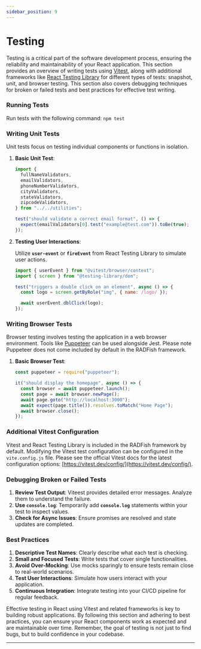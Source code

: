 ```yaml
---
sidebar_position: 9
---
```


# Testing

Testing is a critical part of the software development process, ensuring the reliability and maintainability of your React application. This section provides an overview of writing tests using [Vitest](https://vitest.dev/api/), along with additional frameworks like [React Testing Library](https://testing-library.com/docs/react-testing-library/intro/) for different types of tests: snapshot, unit, and browser testing. This section also covers debugging techniques for broken or failed tests and best practices for effective test writing.

### **Running Tests**

Run tests with the following command: `npm test`

### **Writing Unit Tests**

Unit tests focus on testing individual components or functions in isolation.

1. **Basic Unit Test**:

   ```jsx
   import {
     fullNameValidators,
     emailValidators,
     phoneNumberValidators,
     cityValidators,
     stateValidators,
     zipcodeValidators,
   } from "../../utilities";

   test("should validate a correct email format", () => {
     expect(emailValidators[0].test("example@test.com")).toBe(true);
   });
   ```

2. **Testing User Interactions**:

   Utilize **`user-event`** or **`fireEvent`** from React Testing Library to simulate user actions.

   ```jsx
   import { userEvent } from "@vitest/browser/context";
   import { screen } from "@testing-library/dom";

   test("triggers a double click on an element", async () => {
     const logo = screen.getByRole("img", { name: /logo/ });

     await userEvent.dblClick(logo);
   });
   ```

### **Writing Browser Tests**

Browser testing involves testing the application in a web browser environment. Tools like [Puppeteer](https://pptr.dev/) can be used alongside Jest. Please note Puppeteer does not come included by default in the RADFish framework.

1. **Basic Browser Test**:

   ```jsx
   const puppeteer = require("puppeteer");

   it("should display the homepage", async () => {
     const browser = await puppeteer.launch();
     const page = await browser.newPage();
     await page.goto("http://localhost:3000");
     await expect(page.title()).resolves.toMatch("Home Page");
     await browser.close();
   });
   ```

### Additional Vitest Configuration

Vitest and React Testing Library is included in the RADFish framework by default. Modifying the Vitest test configuration can be configured in the `vite.config.js` file. Please see the official Vitest docs for the latest configuration options: [https://vitest.dev/config/](https://vitest.dev/config/).

### **Debugging Broken or Failed Tests**

1. **Review Test Output**: Viteest provides detailed error messages. Analyze them to understand the failure.
2. **Use `console.log`**: Temporarily add **`console.log`** statements within your test to inspect values.
3. **Check for Async Issues**: Ensure promises are resolved and state updates are completed.

### **Best Practices**

1. **Descriptive Test Names**: Clearly describe what each test is checking.
2. **Small and Focused Tests**: Write tests that cover single functionalities.
3. **Avoid Over-Mocking**: Use mocks sparingly to ensure tests remain close to real-world scenarios.
4. **Test User Interactions**: Simulate how users interact with your application.
5. **Continuous Integration**: Integrate testing into your CI/CD pipeline for regular feedback.

Effective testing in React using Vitest and related frameworks is key to building robust applications. By following this section and adhering to best practices, you can ensure your React components work as expected and are maintainable over time. Remember, the goal of testing is not just to find bugs, but to build confidence in your codebase.

---
